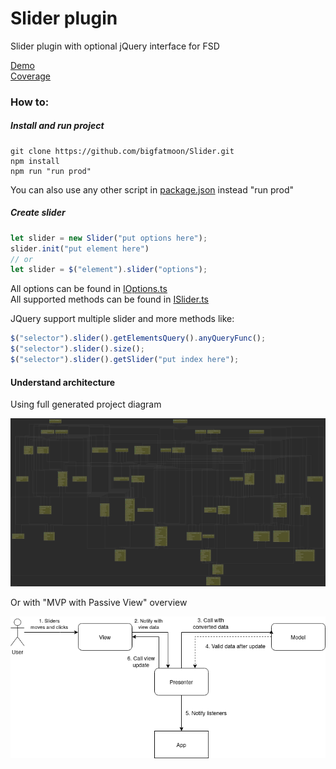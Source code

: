 # Slider plugin
Slider plugin with optional jQuery interface for FSD

[Demo](https://bigfatmoon.github.io/Slider/demo/index.html)  
[Coverage](https://bigfatmoon.github.io/Slider/coverage/lcov-report/index.html)

### How to:
##### Install and run project
```
git clone https://github.com/bigfatmoon/Slider.git
npm install
npm run "run prod"
``` 
You can also use any other script in [package.json](./package.json) instead "run prod"

##### Create slider
```javascript
let slider = new Slider("put options here");
slider.init("put element here")
// or
let slider = $("element").slider("options");
```
All options can be found in [IOptions.ts](./src/slider/model/IOptions.ts)  
All supported methods can be found in [ISlider.ts](./src/slider/ISlider.ts)

JQuery support multiple slider and more methods like:
```javascript
$("selector").slider().getElementsQuery().anyQueryFunc();
$("selector").slider().size();
$("selector").slider().getSlider("put index here");
```
#### Understand architecture

Using full generated project diagram

![uml](./docs/imgs/uml.png)

Or with "MVP with Passive View" overview

![overview](./docs/imgs/overview.png)      
